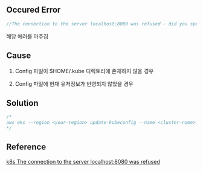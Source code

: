 ## Occured Error

```javascript
//The connection to the server localhost:8080 was refused - did you specify the right host or port?
```

해당 에러를 마주침

## Cause

1. Config 파일이 $HOME/.kube 디렉토리에 존재하지 않을 경우

2. Config 파일에 현재 유저정보가 반영되지 않았을 경우

## Solution

```javascript
/*
aws eks --region <your-region> update-kubeconfig --name <cluster-name>
*/
```

## Reference

[k8s The connection to the server localhost:8080 was refused](https://potato-yong.tistory.com/122)
